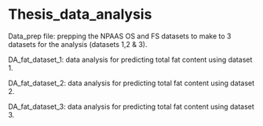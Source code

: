 # Thesis_data_analysis

Data_prep file: prepping the NPAAS OS and FS datasets to make to 3 datasets for the analysis (datasets 1,2 & 3). 

DA_fat_dataset_1: data analysis for predicting total fat content using dataset 1. 

DA_fat_dataset_2: data analysis for predicting total fat content using dataset 2. 

DA_fat_dataset_3: data analysis for predicting total fat content using dataset 3. 



